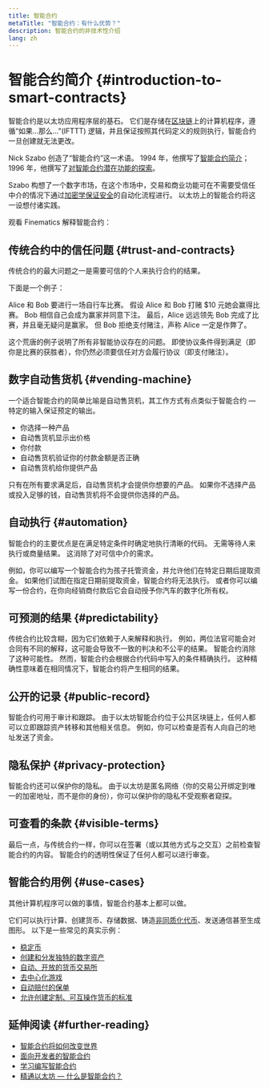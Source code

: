 ```yaml
---
title: 智能合约
metaTitle: "智能合约：有什么优势？"
description: 智能合约的非技术性介绍
lang: zh
---
```


# 智能合约简介 {#introduction-to-smart-contracts}

智能合约是以太坊应用程序层的基石。 它们是存储在[区块链](/glossary/#blockchain)上的计算机程序，遵循“如果...那么...”(IFTTT) 逻辑，并且保证按照其代码定义的规则执行，智能合约一旦创建就无法更改。

Nick Szabo 创造了“智能合约”这一术语。 1994 年，他撰写了[智能合约简介](https://www.fon.hum.uva.nl/rob/Courses/InformationInSpeech/CDROM/Literature/LOTwinterschool2006/szabo.best.vwh.net/smart.contracts.html)；1996 年，他撰写了[对智能合约潜在功能的探索](https://www.fon.hum.uva.nl/rob/Courses/InformationInSpeech/CDROM/Literature/LOTwinterschool2006/szabo.best.vwh.net/smart_contracts_2.html)。

Szabo 构想了一个数字市场，在这个市场中，交易和商业功能可在不需要受信任中介的情况下通过[加密学保证安全](/glossary/#cryptography)的自动化流程进行。 以太坊上的智能合约将这一设想付诸实践。

观看 Finematics 解释智能合约：

<YouTube id="pWGLtjG-F5c" />

## 传统合约中的信任问题 {#trust-and-contracts}

传统合约的最大问题之一是需要可信的个人来执行合约的结果。

下面是一个例子：

Alice 和 Bob 要进行一场自行车比赛。 假设 Alice 和 Bob 打赌 $10 元她会赢得比赛。 Bob 相信自己会成为赢家并同意下注。 最后，Alice 远远领先 Bob 完成了比赛，并且毫无疑问是赢家。 但 Bob 拒绝支付赌注，声称 Alice 一定是作弊了。

这个荒唐的例子说明了所有非智能协议存在的问题。 即使协议条件得到满足（即你是比赛的获胜者），你仍然必须要信任对方会履行协议（即支付赌注）。

## 数字自动售货机 {#vending-machine}

一个适合智能合约的简单比喻是自动售货机，其工作方式有点类似于智能合约 — 特定的输入保证预定的输出。

- 你选择一种产品
- 自动售货机显示出价格
- 你付款
- 自动售货机验证你的付款金额是否正确
- 自动售货机给你提供产品

只有在所有要求满足后，自动售货机才会提供你想要的产品。 如果你不选择产品或投入足够的钱，自动售货机将不会提供你选择的产品。

## 自动执行 {#automation}

智能合约的主要优点是在满足特定条件时确定地执行清晰的代码。 无需等待人来执行或商量结果。 这消除了对可信中介的需求。

例如，你可以编写一个智能合约为孩子托管资金，并允许他们在特定日期后提取资金。 如果他们试图在指定日期前提取资金，智能合约将无法执行。 或者你可以编写一份合约，在你向经销商付款后它会自动授予你汽车的数字化所有权。

## 可预测的结果 {#predictability}

传统合约比较含糊，因为它们依赖于人来解释和执行。 例如，两位法官可能会对合同有不同的解释，这可能会导致不一致的判决和不公平的结果。 智能合约消除了这种可能性。 然而，智能合约会根据合约代码中写入的条件精确执行。 这种精确性意味着在相同情况下，智能合约将产生相同的结果。

## 公开的记录 {#public-record}

智能合约可用于审计和跟踪。 由于以太坊智能合约位于公共区块链上，任何人都可以立即跟踪资产转移和其他相关信息。 例如，你可以检查是否有人向自己的地址发送了资金。

## 隐私保护 {#privacy-protection}

智能合约还可以保护你的隐私。 由于以太坊是匿名网络（你的交易公开绑定到唯一的加密地址，而不是你的身份），你可以保护你的隐私不受观察者窥探。

## 可查看的条款 {#visible-terms}

最后一点，与传统合约一样，你可以在签署（或以其他方式与之交互）之前检查智能合约的内容。 智能合约的透明性保证了任何人都可以进行审查。

## 智能合约用例 {#use-cases}

其他计算机程序可以做的事情，智能合约基本上都可以做。

它们可以执行计算、创建货币、存储数据、铸造[非同质化代币](/glossary/#nft)、发送通信甚至生成图形。 以下是一些常见的真实示例：

- [稳定币](/stablecoins/)
- [创建和分发独特的数字资产](/nft/)
- [自动、开放的货币交易所](/get-eth/#dex)
- [去中心化游戏](/apps/categories/gaming)
- [自动赔付的保单](https://etherisc.com/)
- [允许创建定制、可互操作货币的标准](/developers/docs/standards/tokens/)

## 延伸阅读 {#further-reading}

- [智能合约将如何改变世界](https://www.youtube.com/watch?v=pA6CGuXEKtQ)
- [面向开发者的智能合约](/developers/docs/smart-contracts/)
- [学习编写智能合约](/developers/learning-tools/)
- [精通以太坊 — 什么是智能合约？](https://github.com/ethereumbook/ethereumbook/blob/develop/07smart-contracts-solidity.asciidoc#what-is-a-smart-contract)
